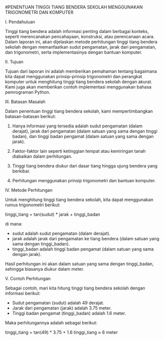 #PENENTUAN TINGGI TIANG BENDERA SEKOLAH MENGGUNAKAN TRIGONOMETRI DAN KOMPUTER

I. Pendahuluan

Tinggi tiang bendera adalah informasi penting dalam berbagai konteks, seperti merencanakan pencahayaan, konstruksi, atau perencanaan acara. Dalam laporan ini, akan dijelaskan metode perhitungan tinggi tiang bendera sekolah dengan memanfaatkan sudut pengamatan, jarak dari pengamatan, dan trigonometri, serta implementasinya dengan bantuan komputer.

II. Tujuan

Tujuan dari laporan ini adalah memberikan pemahaman tentang bagaimana kita dapat menggunakan prinsip-prinsip trigonometri dan perangkat komputer untuk menghitung tinggi tiang bendera sekolah dengan akurat. Kami juga akan memberikan contoh implementasi menggunakan bahasa pemrograman Python.

III. Batasan Masalah

Dalam penentuan tinggi tiang bendera sekolah, kami mempertimbangkan batasan-batasan berikut:

1. Hanya informasi yang tersedia adalah sudut pengamatan (dalam derajat), jarak dari pengamatan (dalam satuan yang sama dengan tinggi badan), dan tinggi badan pengamat (dalam satuan yang sama dengan jarak).

2. Faktor-faktor lain seperti ketinggian tempat atau kemiringan tanah diabaikan dalam perhitungan.

3. Tinggi tiang bendera diukur dari dasar tiang hingga ujung bendera yang berkibar.

4. Perhitungan menggunakan prinsip trigonometri dan bantuan komputer.

IV. Metode Perhitungan

Untuk menghitung tinggi tiang bendera sekolah, kita dapat menggunakan rumus trigonometri berikut:

tinggi_tiang = tan(sudut) * jarak + tinggi_badan

di mana:
- sudut adalah sudut pengamatan (dalam derajat).
- jarak adalah jarak dari pengamatan ke tiang bendera (dalam satuan yang sama dengan tinggi_badan).
- tinggi_badan adalah tinggi badan pengamat (dalam satuan yang sama dengan jarak).

Hasil perhitungan ini akan dalam satuan yang sama dengan tinggi_badan, sehingga biasanya diukur dalam meter.

V. Contoh Perhitungan

Sebagai contoh, mari kita hitung tinggi tiang bendera sekolah dengan informasi berikut:
- Sudut pengamatan (sudut) adalah 49 derajat.
- Jarak dari pengamatan (jarak) adalah 3.75 meter.
- Tinggi badan pengamat (tinggi_badan) adalah 1.6 meter.

Maka perhitungannya adalah sebagai berikut:

tinggi_tiang = tan(49) * 3.75 + 1.6
tinggi_tiang ≈ 6 meter
